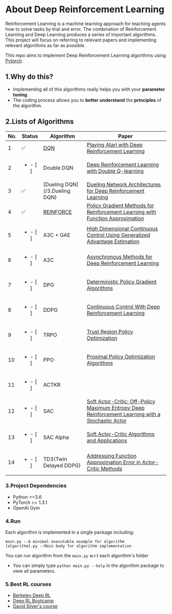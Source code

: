 # About Deep Reinforcement Learning

Reinforcement Learning is a machine learning approach for teaching agents how to solve tasks by trial and error. The combination of Reinforcement Learning and Deep Learning produces a series of important algorithms. This project will focus on referring to
relevant papers and implementing relevant algorithms as far as possible.

This repo aims to implement Deep Reinforcement Learning algorithms using [Pytorch](https://pytorch.org/).


## 1.Why do this?

- Implementing all of this algorithms really helps you with your **parameter tuning**.
- The coding process allows you to **better understand** the **principles** of the algorithm.

## 2.Lists of Algorithms

| No. | Status | Algorithm | Paper |
| --- | ------- | --------- | ----- |
| 1 | :white_check_mark:  | [DQN](/1.DQN) | [Playing Atari with Deep Reinforcement Learning](https://arxiv.org/abs/1312.5602) |
| 2 | <ul><li>- [ ] </li></ul>  | Double DQN | [Deep Reinforcement Learning with Double Q-learning](https://arxiv.org/abs/1509.06461) |
| 3 | :white_check_mark:  | [Dueling DQN](/3.Dueling DQN) | [Dueling Network Architectures for Deep Reinforcement Learning](https://arxiv.org/abs/1511.06581) |
| 4 | :white_check_mark: | [REINFORCE](/4.REINFORCE) | [Policy Gradient Methods for Reinforcement Learning with Function Approximation](https://papers.nips.cc/paper/1713-policy-gradient-methods-for-reinforcement-learning-with-function-approximation.pdf) |
| 5 | <ul><li>- [ ] </li></ul>  | A3C + GAE | [High Dimensional Continuous Control Using Generalized Advantage Estimation](https://arxiv.org/abs/1506.02438) |
| 6 | <ul><li>- [ ] </li></ul> | A2C | [Asynchronous Methods for Deep Reinforcement Learning](https://arxiv.org/abs/1602.01783) |
| 7 | <ul><li>- [ ] </li></ul> | DPG | [Deterministic Policy Gradient Algorithms](http://proceedings.mlr.press/v32/silver14.pdf) |
| 8 | <ul><li>- [ ] </li></ul>  | DDPG | [Continuous Control With Deep Reinforcement Learning](https://arxiv.org/abs/1509.02971) |
| 9 | <ul><li>- [ ] </li></ul>  | TRPO | [Trust Region Policy Optimization](https://arxiv.org/abs/1502.05477) |
| 10 | <ul><li>- [ ] </li></ul>  | PPO | [Proximal Policy Optimization Algorithms](https://arxiv.org/abs/1707.06347) |
| 11 | <ul><li>- [ ] </li></ul> | ACTKR |  |
| 12 | <ul><li>- [ ] </li></ul>  | SAC | [Soft Actor-Critic: Off-Policy Maximum Entropy Deep Reinforcement Learning with a Stochastic Actor](https://arxiv.org/pdf/1801.01290.pdf) |
| 13 | <ul><li>- [ ] </li></ul>  | SAC Alpha | [Soft Actor-Critic Algorithms and Applications](https://arxiv.org/pdf/1812.05905.pdf) |
| 14 | <ul><li>- [ ] </li></ul>  | TD3(Twin Delayed DDPG) | [Addressing Function Approximation Error in Actor-Critic Methods](https://arxiv.org/abs/1802.09477) |


### 3.Project Dependencies

- Python >=3.6
- PyTorch >= 1.3.1
- OpenAI Gym


### 4.Run

Each algorithm is implemented in a single package including:
```
main.py --A minimal executable example for algorithm  
[algorithm].py --Main body for algorithm implementation   
```
You can run algorithm from the  `main.py` w.r.t each algorithm's folder
- You can simply type `python main.py --help` in the algorithm package to view all parameters.

### 5.Best RL courses

- [Berkeley Deep RL](http://rll.berkeley.edu/deeprlcourse/)
- [Deep RL Bootcamp](https://sites.google.com/view/deep-rl-bootcamp/lectures)
- [David Silver's course](http://www0.cs.ucl.ac.uk/staff/d.silver/web/Teaching.html)
